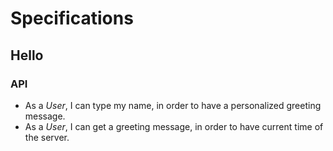 # Specifications

## Hello

### API

- As a _User_, I can type my name, in order to have a personalized greeting message.
- As a _User_, I can get a greeting message, in order to have current time of the server.
